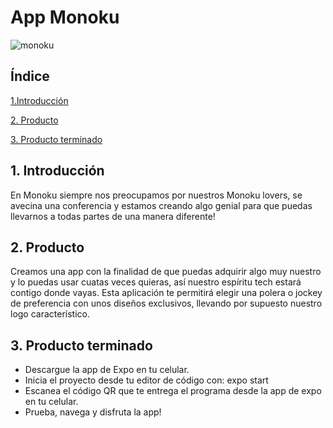 # App Monoku

  ![monoku](http://imgfz.com/i/4yqRbw3.png)

## Índice

  
 [1.Introducción](#1-introduccion)

[2. Producto](#2-producto)

[3. Producto terminado](#6-productor-terminado)

## 1. Introducción

 En Monoku siempre nos preocupamos por nuestros Monoku lovers, se avecina una conferencia y estamos creando algo genial para que puedas llevarnos a todas partes de una manera diferente!
  
## 2. Producto

Creamos una app con la finalidad de que puedas adquirir algo muy nuestro y lo puedas usar cuatas veces quieras, así nuestro espíritu tech estará contigo donde vayas.
Esta aplicación te permitirá elegir una polera o jockey de preferencia con unos diseños exclusivos, llevando por supuesto nuestro logo característico.

## 3. Producto terminado

- Descargue la app de Expo en tu celular.
-  Inicia el proyecto desde tu editor de código con: expo start
- Escanea el código QR que te entrega el programa desde la app de expo en tu celular. 
- Prueba, navega y disfruta la app! 
